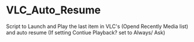 # VLC_Auto_Resume
Script to Launch and Play the last item in VLC's (Opend Recently Media list) and auto resume (If setting Contiue Playback? set to Always/ Ask) 

